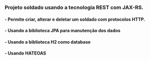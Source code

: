 ### Projeto soldado usando a tecnologia REST com JAX-RS.
#### -  Permite criar, alterar e deletar um soldado com protocolos HTTP.
#### - Usando a biblioteca JPA para manutenção dos dados
#### - Usando a biblioteca H2 como database
#### - Usando HATEOAS
